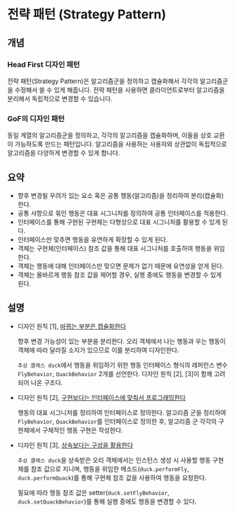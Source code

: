 # 전략 패턴 (Strategy Pattern)

## 개념

### Head First 디자인 패턴

전략 패턴(Strategy Pattern)은 알고리즘군을 정의하고 캡슐화해서 각각의 알고리즘군을 수정해서 쓸 수 있게 해줍니다. 전략 패턴을 사용하면 클라이언트로부터 알고리즘을 분리해서 독립적으로 변경할 수 있습니다.

### GoF의 디자인 패턴

동일 계열의 알고리즘군을 정의하고, 각각의 알고리즘을 캡슐화하며, 이들을 상호 교환이 가능하도록 만드는 패턴입니다. 알고리즘을 사용하는 사용자와 상관없이 독립적으로 알고리즘을 다양하게 변경할 수 있게 합니다.

## 요약

- 향후 변경될 우려가 있는 요소 혹은 공통 행동(알고리즘)을 정리하여 분리(캡슐화)한다.
- 공통 사항으로 묶인 행동은 대표 시그니처를 정의하여 공통 인터페이스를 적용한다.
- 인터페이스를 통해 구현된 구현체는 다형성으로 대표 시그니처를 활용할 수 있게 된다.
- 인터페이스만 맞추면 행동을 유연하게 확장할 수 있게 된다.
- 객체는 구현체(인터페이스) 참조 값을 통해 대표 시그니처를 호출하여 행동을 위임한다.
- 객체는 행동에 대해 인터페이스만 맞으면 문제가 없기 때문에 유연성을 얻게 된다.
- 객체는 올바르게 행동 참조 값을 제어할 경우, 실행 중에도 행동을 변경할 수 있게 된다.

## 설명

- 디자인 원칙 [1], [바뀌는 부분은 캡슐화한다](https://github.com/mercuriver/head-first-design-patterns-ts/blob/main/README.md#1-%EB%B0%94%EB%80%8C%EB%8A%94-%EB%B6%80%EB%B6%84%EC%9D%80-%EC%BA%A1%EC%8A%90%ED%99%94%ED%95%9C%EB%8B%A4)

  향후 변경 가능성이 있는 부분을 분리한다. 오리 객체에서 나는 행동과 우는 행동이 객체에 따라 달라질 소지가 있으므로 이를 분리하여 디자인한다.

  `추상 클래스 duck`에서 행동을 위임하기 위한 행동 인터페이스 형식의 레퍼런스 변수 `FlyBehavior`, `QuackBehavior` 2개를 선언한다. 디자인 원칙 [2], [3]이 함께 고려되어 나온 구조다.

- 디자인 원칙 [2], [구현보다는 인터페이스에 맞춰서 프로그래밍한다](https://github.com/mercuriver/head-first-design-patterns-ts/blob/main/README.md#2-%EA%B5%AC%ED%98%84%EB%B3%B4%EB%8B%A4%EB%8A%94-%EC%9D%B8%ED%84%B0%ED%8E%98%EC%9D%B4%EC%8A%A4%EC%97%90-%EB%A7%9E%EC%B6%B0%EC%84%9C-%ED%94%84%EB%A1%9C%EA%B7%B8%EB%9E%98%EB%B0%8D%ED%95%9C%EB%8B%A4)

  행동의 대표 시그니처를 정리하여 인터페이스로 정의한다. 알고리즘 군을 정리하여 `FlyBehavior`, `QuackBehavior`를 인터페이스로 정의한 후, 알고리즘 군 각각의 구현체에서 구체적인 행동 구현은 작성한다.

- 디자인 원칙 [3], [상속보다는 구성을 활용한다](https://github.com/mercuriver/head-first-design-patterns-ts/blob/main/README.md#3-%EC%83%81%EC%86%8D%EB%B3%B4%EB%8B%A4%EB%8A%94-%EA%B5%AC%EC%84%B1%EC%9D%84-%ED%99%9C%EC%9A%A9%ED%95%9C%EB%8B%A4)

  `추상 클래스 duck`을 상속받은 오리 객체에서는 인스턴스 생성 시 사용할 행동 구현체를 참조 값으로 지니며, 행동을 위임한 메소드(`duck.performFly`, `duck.performQuack`)를 통해 구현체 참조 값을 사용하여 행동을 요청한다.

  필요에 따라 행동 참조 값은 setter(`duck.setFlyBehavior`, `duck.setQuackBehavior`)를 통해 실행 중에도 행동을 변경할 수 있다.
